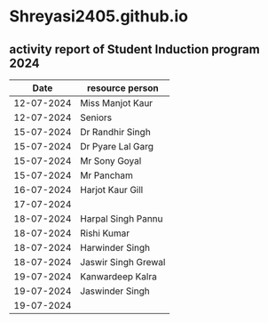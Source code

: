  # Shreyasi2405.github.io
## activity report of Student Induction program 2024

| Date | resource person |
| ----------- | ----------- |
| 12-07-2024 | Miss Manjot Kaur| She taught us Human Values |
| 12-07-2024 | Seniors | Interaction About College|
| 15-07-2024 | Dr Randhir Singh| he taught us how to make github account and important details |
| 15-07-2024 | Dr Pyare Lal Garg | Dr Garg told us important message which will be helpful in life|
| 15-07-2024 | Mr Sony Goyal | He took a WARM BLODDED Motivaton session "1 2 KA 4" |
| 15-07-2024 | Mr Pancham | he taught us how to diffrentiate the behaviour of Human with their postures and also told us about their achievements|
| 16-07-2024 | Harjot Kaur Gill | Departement visit |
| 17-07-2024 |
| 18-07-2024 | Harpal Singh Pannu |
| 18-07-2024 | Rishi Kumar | He taught us UHV |
| 18-07-2024 | Harwinder Singh | He taught us about NCC |
| 18-07-2024 | Jaswir Singh Grewal | he taught us NSS |
| 19-07-2024 | Kanwardeep Kalra | She taught us Interview skills |
| 19-07-2024 | Jaswinder Singh | he taught us the maguc of science and mathematics |
| 19-07-2024 || She taught us english communication skills and interview skills |


